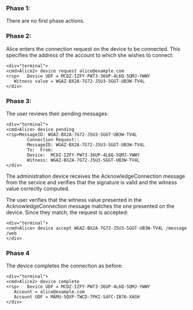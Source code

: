 
### Phase 1:

There are no first phase actions.

### Phase 2:

Alice enters the connection request on the device to be connected. This specifies the 
address of the account to which she wishes to connect:


~~~~
<div="terminal">
<cmd>Alice2> device request alice@example.com
<rsp>   Device UDF = MCDZ-IZFY-PWT3-36UP-4L6Q-5QMJ-YWWY
   Witness value = WGAZ-BX2A-7G72-J5U3-SGGT-UB3W-TV4L
</div>
~~~~


### Phase 3:

The user reviews their pending messages:


~~~~
<div="terminal">
<cmd>Alice> device pending
<rsp>MessageID: WGAZ-BX2A-7G72-J5U3-SGGT-UB3W-TV4L
        Connection Request::
        MessageID: WGAZ-BX2A-7G72-J5U3-SGGT-UB3W-TV4L
        To:  From: 
        Device:  MCDZ-IZFY-PWT3-36UP-4L6Q-5QMJ-YWWY
        Witness: WGAZ-BX2A-7G72-J5U3-SGGT-UB3W-TV4L
</div>
~~~~

The administration device receives the AcknowledgeConnection message from the service 
and verifies that the signature is valid and the witness value correctly computed.

The user verifies that the witness value presented in the AcknowledgeConnection message
matches the one presented on the device. Since they match, the request is accepted:


~~~~
<div="terminal">
<cmd>Alice> device accept WGAZ-BX2A-7G72-J5U3-SGGT-UB3W-TV4L /message /web
</div>
~~~~

### Phase 4

The device completes the connection as before:


~~~~
<div="terminal">
<cmd>Alice2> device complete
<rsp>   Device UDF = MCDZ-IZFY-PWT3-36UP-4L6Q-5QMJ-YWWY
   Account = alice@example.com
   Account UDF = MAMU-5QXP-TWCD-7PKI-S4FC-IB76-XASH
</div>
~~~~

